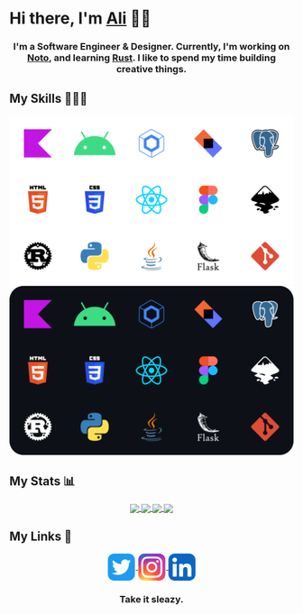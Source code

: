 # Hi there, I'm  <a href="https://alialbaali.com">Ali</a> 👋🏻

<div align="center">

<h3>
 I'm a Software Engineer & Designer. Currently, I'm working on <a href="https://github.com/alialbaali/Noto">Noto</a>, and learning <a href="https://www.rust-lang.org/">Rust</a>. I like to spend my time building creative things.
</h3>

</div>

## My Skills 👨🏻‍💻

<div align="center">
<img src="images/Skills-light.svg#gh-dark-mode-only" alt="Android" height="300">
<img src="images/Skills-dark.svg#gh-light-mode-only" alt="Android" height="300">
</div>

## My Stats 📊

<div align="center">

<a href="https://github.com/alialbaali#gh-light-mode-only">
  <img align="center" src="https://github-readme-stats.vercel.app/api?username=alialbaali&hide=prs,contribs&count_private=true&show_icons=true&include_all_commits=true&custom_title=Ali%'s%20GitHub%20Stats&number_format=long&line_height=30&hide_rank=true&border_radius=16&hide_border=true&hide_title=true&theme=github_dark#gh-light-mode-only" />
</a>

<a href="https://github.com/alialbaali#gh-light-mode-only">
  <img align="center" src="https://github-readme-stats.vercel.app/api/top-langs/?username=alialbaali&layout=compact&langs_count=6&border_radius=16&hide_border=true&hide_title=true&theme=github_dark#gh-light-mode-only" />
</a>

<a href="https://github.com/alialbaali#gh-dark-mode-only">
  <img align="center" src="https://github-readme-stats.vercel.app/api?username=alialbaali&hide=prs,contribs&count_private=true&show_icons=true&include_all_commits=true&custom_title=Ali%'s%20GitHub%20Stats&number_format=long&line_height=30&hide_rank=true&border_radius=16&hide_border=true&hide_title=true&theme=default#gh-dark-mode-only" />
</a>

<a href="https://github.com/alialbaali#gh-dark-mode-only">
  <img align="center" src="https://github-readme-stats.vercel.app/api/top-langs/?username=alialbaali&layout=compact&langs_count=6&border_radius=16&hide_border=true&hide_title=true&theme=default#gh-dark-mode-only" />
</a>

</div>

## My Links 🔗

<div align="center">

<a href="https://twitter.com/ali_albaali">
  <img align="center" src="images/Twitter.svg" height="48"/>
</a>

<a href="https://www.instagram.com/ali.albaali/">
  <img align="center" src="images/Instagram.svg" height="48"/>
</a>

<a href="https://www.linkedin.com/in/alialbaali/">
  <img align="center" src="images/Linkedin.svg" height="48"/>
</a>

<h3>
Take it sleazy.
</h3>

</div>

